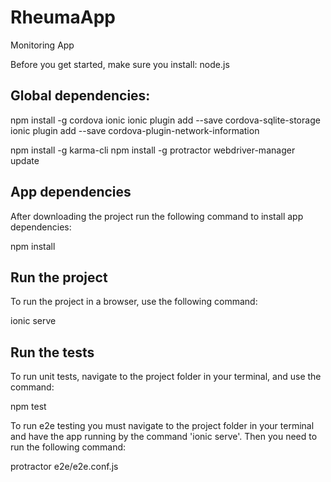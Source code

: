 # RheumaApp
Monitoring App

Before you get started, make sure you install:
node.js



## Global dependencies:

npm install -g cordova ionic
ionic plugin add --save cordova-sqlite-storage
ionic plugin add --save cordova-plugin-network-information

npm install -g karma-cli
npm install -g protractor
webdriver-manager update


## App dependencies
After downloading the project run the following command to install app dependencies:

npm install



## Run the project
To run the project in a browser, use the following command:

ionic serve


## Run the tests
To run unit tests, navigate to the project folder in your terminal, and use the command:

npm test

To run e2e testing you must navigate to the project folder in your terminal and have the app running by the command 'ionic serve'. Then you need to run the following command:

protractor e2e/e2e.conf.js
